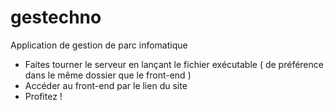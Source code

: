 # gestechno
Application de gestion de parc infomatique

- Faites tourner le serveur en lançant le fichier exécutable ( de préférence dans le même dossier que le front-end )
- Accéder au front-end par le lien du site
- Profitez !
